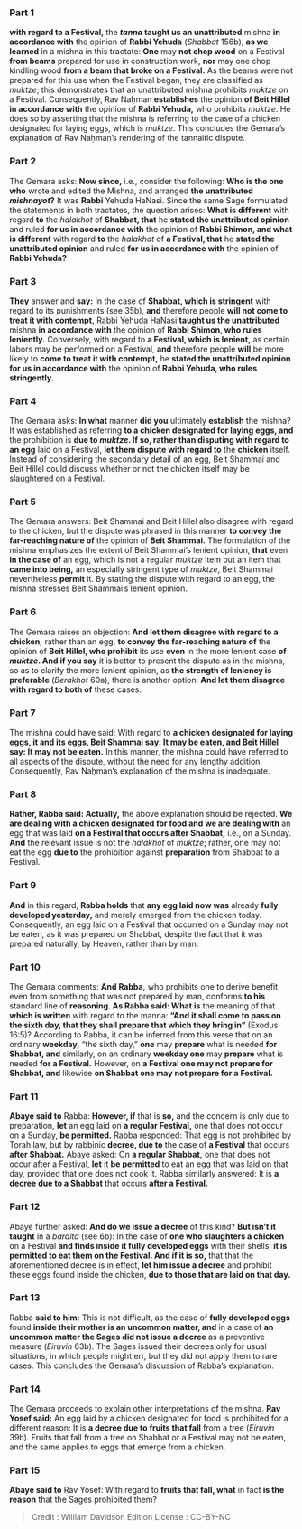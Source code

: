 
### Part 1
<b>with regard to a Festival,</b> the <b><i>tanna</i> taught us an unattributed</b> mishna <b>in accordance with</b> the opinion of <b>Rabbi Yehuda</b> (<i>Shabbat</i> 156b), <b>as we learned</b> in a mishna in this tractate: <b>One</b> may <b>not chop wood</b> on a Festival <b>from beams</b> prepared for use in construction work, <b>nor</b> may one chop kindling wood <b>from a beam that broke on a Festival.</b> As the beams were not prepared for this use when the Festival began, they are classified as <i>muktze</i>; this demonstrates that an unattributed mishna prohibits <i>muktze</i> on a Festival. Consequently, Rav Naḥman <b>establishes</b> the opinion <b>of Beit Hillel in accordance with</b> the opinion of <b>Rabbi Yehuda,</b> who prohibits <i>muktze</i>. He does so by asserting that the mishna is referring to the case of a chicken designated for laying eggs, which is <i>muktze</i>. This concludes the Gemara’s explanation of Rav Naḥman’s rendering of the tannaitic dispute.

### Part 2
The Gemara asks: <b>Now since,</b> i.e., consider the following: <b>Who is the one who</b> wrote and edited the Mishna, and arranged <b>the unattributed <i>mishnayot</i>?</b> It was <b>Rabbi</b> Yehuda HaNasi. Since the same Sage formulated the statements in both tractates, the question arises: <b>What is different</b> with regard <b>to</b> the <i>halakhot</i> of <b>Shabbat, that</b> he <b>stated the unattributed opinion</b> and ruled <b>for us in accordance with</b> the opinion of <b>Rabbi Shimon, and what is different</b> with regard <b>to</b> the <i>halakhot</i> of <b>a Festival, that</b> he <b>stated the unattributed opinion</b> and ruled <b>for us in accordance with</b> the opinion of <b>Rabbi Yehuda?</b>

### Part 3
<b>They</b> answer and <b>say:</b> In the case of <b>Shabbat, which is stringent</b> with regard to its punishments (see 35b), <b>and</b> therefore people <b>will not come to treat it with contempt,</b> Rabbi Yehuda HaNasi <b>taught us the unattributed</b> mishna <b>in accordance with</b> the opinion of <b>Rabbi Shimon, who rules leniently.</b> Conversely, with regard to <b>a Festival, which is lenient,</b> as certain labors may be performed on a Festival, <b>and</b> therefore people <b>will</b> be more likely to <b>come to treat it with contempt,</b> he <b>stated the unattributed opinion for us in accordance with</b> the opinion of <b>Rabbi Yehuda, who rules stringently.</b>

### Part 4
The Gemara asks: <b>In what</b> manner <b>did you</b> ultimately <b>establish</b> the mishna? It was established as referring <b>to a chicken designated for laying eggs, and</b> the prohibition is <b>due to <i>muktze</i>. If so, rather than disputing with regard to an egg</b> laid on a Festival, <b>let them dispute with regard to</b> the <b>chicken</b> itself. Instead of considering the secondary detail of an egg, Beit Shammai and Beit Hillel could discuss whether or not the chicken itself may be slaughtered on a Festival.

### Part 5
The Gemara answers: Beit Shammai and Beit Hillel also disagree with regard to the chicken, but the dispute was phrased in this manner <b>to convey the far-reaching nature of</b> the opinion of <b>Beit Shammai.</b> The formulation of the mishna emphasizes the extent of Beit Shammai’s lenient opinion, <b>that</b> even <b>in the case of</b> an egg, which is not a regular <i>muktze</i> item but an item that <b>came into being,</b> an especially stringent type of <i>muktze</i>, Beit Shammai nevertheless <b>permit</b> it. By stating the dispute with regard to an egg, the mishna stresses Beit Shammai’s lenient opinion.

### Part 6
The Gemara raises an objection: <b>And let them disagree with regard to a chicken,</b> rather than an egg, <b>to convey the far-reaching nature of</b> the opinion of <b>Beit Hillel, who prohibit</b> its use <b>even</b> in the more lenient case <b>of <i>muktze</i>. And if you say</b> it is better to present the dispute as in the mishna, so as to clarify the more lenient opinion, as <b>the strength of leniency is preferable</b> (<i>Berakhot</i> 60a), there is another option: <b>And let them disagree with regard to both of</b> these cases.

### Part 7
The mishna could have said: With regard to <b>a chicken designated for laying eggs, it and its eggs, Beit Shammai say: It may be eaten, and Beit Hillel say: It may not be eaten.</b> In this manner, the mishna could have referred to all aspects of the dispute, without the need for any lengthy addition. Consequently, Rav Naḥman’s explanation of the mishna is inadequate.

### Part 8
<b>Rather, Rabba said: Actually,</b> the above explanation should be rejected. <b>We are dealing with a chicken designated for food and we are dealing with</b> an egg that was laid <b>on a Festival that occurs after Shabbat,</b> i.e., on a Sunday. <b>And</b> the relevant issue is not the <i>halakhot</i> of <i>muktze</i>; rather, one may not eat the egg <b>due to</b> the prohibition against <b>preparation</b> from Shabbat to a Festival.

### Part 9
<b>And</b> in this regard, <b>Rabba holds</b> that <b>any egg laid now was</b> already <b>fully developed yesterday,</b> and merely emerged from the chicken today. Consequently, an egg laid on a Festival that occurred on a Sunday may not be eaten, as it was prepared on Shabbat, despite the fact that it was prepared naturally, by Heaven, rather than by man.

### Part 10
The Gemara comments: <b>And Rabba,</b> who prohibits one to derive benefit even from something that was not prepared by man, conforms <b>to his</b> standard line of <b>reasoning. As Rabba said: What is</b> the meaning of that <b>which is written</b> with regard to the manna: <b>“And it shall come to pass on the sixth day, that they shall prepare that which they bring in”</b> (Exodus 16:5)? According to Rabba, it can be inferred from this verse that on an ordinary <b>weekday,</b> “the sixth day,” <b>one</b> may <b>prepare</b> what is needed <b>for Shabbat, and</b> similarly, on an ordinary <b>weekday one</b> may <b>prepare</b> what is needed <b>for a Festival.</b> However, on <b>a Festival one may not prepare for Shabbat, and</b> likewise <b>on Shabbat one may not prepare for a Festival.</b>

### Part 11
<b>Abaye said to</b> Rabba: <b>However, if</b> that is <b>so,</b> and the concern is only due to preparation, <b>let</b> an egg laid on <b>a regular Festival,</b> one that does not occur on a Sunday, <b>be permitted.</b> Rabba responded: That egg is not prohibited by Torah law, but by rabbinic <b>decree, due to</b> the case of <b>a Festival</b> that occurs <b>after Shabbat.</b> Abaye asked: On <b>a regular Shabbat,</b> one that does not occur after a Festival, <b>let</b> it <b>be permitted</b> to eat an egg that was laid on that day, provided that one does not cook it. Rabba similarly answered: It is <b>a decree due to a Shabbat</b> that occurs <b>after a Festival.</b>

### Part 12
Abaye further asked: <b>And do we issue a decree</b> of this kind? <b>But isn’t it taught</b> in a <i>baraita</i> (see 6b): In the case of <b>one who slaughters a chicken</b> on a Festival <b>and finds inside it fully developed eggs</b> with their shells, <b>it is permitted to eat them on the Festival. And if it is so,</b> that that the aforementioned decree is in effect, <b>let him issue a decree</b> and prohibit these eggs found inside the chicken, <b>due to those that are laid on that day.</b>

### Part 13
Rabba <b>said to him:</b> This is not difficult, as the case of <b>fully developed eggs</b> found <b>inside their mother is an uncommon matter, and</b> in a case of <b>an uncommon matter the Sages did not issue a decree</b> as a preventive measure (<i>Eiruvin</i> 63b). The Sages issued their decrees only for usual situations, in which people might err, but they did not apply them to rare cases. This concludes the Gemara’s discussion of Rabba’s explanation.

### Part 14
The Gemara proceeds to explain other interpretations of the mishna. <b>Rav Yosef said:</b> An egg laid by a chicken designated for food is prohibited for a different reason: It is <b>a decree due to fruits that fall</b> from a tree (<i>Eiruvin</i> 39b). Fruits that fall from a tree on Shabbat or a Festival may not be eaten, and the same applies to eggs that emerge from a chicken.

### Part 15
<b>Abaye said to</b> Rav Yosef: With regard to <b>fruits that fall, what</b> in fact <b>is the reason</b> that the Sages prohibited them?

>Credit : William Davidson Edition
>License : CC-BY-NC